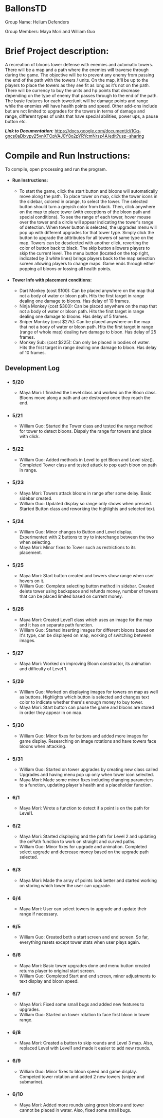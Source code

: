 # BallonsTD
Group Name: Helium Defenders

Group Members: Maya Mori and William Guo

# Brief Project description:
A recreation of bloons tower defense with enemies and automatic towers. There will be a map and a path where the enemies will traverse through during the game. The objective will be to prevent any enemy from passing the end of the path with the towers / units. On the map, it'll be up to the players to place the towers as they see fit as long as it’s not on the path. There will be currency to buy the units and hp points that decrease depending on the type of enemy that passes through to the end of the path. The basic features for each tower/unit will be damage points and range while the enemies will have health points and speed. Other add-ons include but are not limited to upgrades for the towers in terms of damage and range, different types of units that have special abilities, power ups, a pause button etc.  

***Link to Documentation:***
https://docs.google.com/document/d/1Cq-gncs0aDlxvpy25vnXTOpVAJ0Y8o2pYRYcmNrsz4A/edit?usp=sharing

# Compile and Run Instructions:
To compile, open processing and run the program.
- #### Run Instructions:
  - To start the game, click the start button and bloons will automatically move along the path. To place tower on map, click the tower icons in the sidebar, colored in orange, to select the tower. The selected button should turn a greyish color from black. Then, click anywhere on the map to place tower (with exceptions of the bloon path and special conditions). To see the range of each tower, hover mouse over the tower and a circle will appear indicating the tower's range of detection. When tower button is selected, the upgrades menu will pop up with different upgrades for that tower type. Simply click the button to upgrade the atttributes for all towers of same type on the map. Towers can be deselected with another click, reverting the color of button back to black. The skip button allowers players to skip the current level. The menu button (located on the top right, indicated by 3 white lines) brings players back to the map selection screen allowing players to change maps. Game ends through either popping all bloons or lossing all health points.
- #### Tower Info with placement conditions:
    - Dart Monkey (cost $100): Can be placed anywhere on the map that not a body of water or bloon path. Hits the first target in range dealing one damage to bloons. Has delay of 10 frames.
    - Ninja Monkey (cost $300): Can be placed anywhere on the map that not a body of water or bloon path. Hits the first target in range dealing one damage to bloons. Has delay of 5 frames.
    - Sniper Monkey (cost $275): Can be placed anywhere on the map that not a body of water or bloon path. Hits the first target in range (range of whole map) dealing two damage to bloon. Has delay of 25 frames.
    - Monkey Sub: (cost $225): Can only be placed in bodies of water. Hits the frist target in range dealing one damage to bloon. Has delay of 10 frames.  

## Development Log

- ### 5/20
  - Maya Mori: I finished the Level class and worked on the Bloon class. Bloons move along a path and are destroyed once they reach the end.
- ### 5/21
  - William Guo: Started the Tower class and tested the range method for tower to detect bloons. Dispaly the range for towers and place with click.
- ### 5/22
  - William Guo: Added methods in Level to get Bloon and Level size(). Completed Tower class and tested attack to pop each bloon on path in range.
- ### 5/23
  - Maya Mori: Towers attack bloons in range after some delay. Basic sidebar created.
  - William Guo: Updated display so range only shows when pressed. Started Button class and reworking the highlights and selected text.
- ### 5/24
  - William Guo: Minor changes to Button and Level display. Experimented with 2 buttons to try to interchange between the two when selecting.
  - Maya Mori: Minor fixes to Tower such as restrictions to its placement.
- ### 5/25
  - Maya Mori: Start button created and towers show range when user hovers on it.
  - William Guo: Complete selecting button method in sidebar. Created delete tower using backspace and refunds money, number of towers
    that can be placed limited based on current money.
- ### 5/26
  - Maya Mori: Created Level1 class which uses an image for the map and it has an separate path function.
  - William Guo: Started inserting images for different bloons based on it's type, can be displayed on map, working of switching between images.
- ### 5/27
  - Maya Mori: Worked on improving Bloon constructor, its animation and difficulty of Level 1.
- ### 5/29
  - William Guo: Worked on displaying images for towers on map as well as buttons. Highlights which button is selected and changes text color to indicate whether           there's enough money to buy tower.
  - Maya Mori: Start button can pause the game and bloons are stored in order they appear in on map.
- ### 5/30
  - William Guo: Minor fixes for buttons and added more images for game display. Researching on image rotations and have towers face bloons when attacking.
- ### 5/31
  - William Guo: Started on tower upgrades by creating new class called Upgrades and having menu pop up only when tower icon selected.
  - Maya Mori: Made some minor fixes including changing parameters to a function, updating player's health and a placeholder function.
- ### 6/1
  - Maya Mori: Wrote a function to detect if a point is on  the path for Level1.
- ### 6/2
  - Maya Mori: Started displaying and the path for Level 2 and updating the onPath function to work on straight and curved paths.
  - William Guo: Minor fixes for upgrade and animation. Completed select upgrade and decrease money based on the upgrade path selected.
- ### 6/3
  - Maya Mori: Made the array of points look better and started working on storing which tower the user can upgrade.
- ### 6/4
  - Maya Mori: User can select towers to upgrade and update their range if necessary.
- ### 6/5
  - William Guo: Created both a start screen and end screen. So far, everything resets except tower stats when user plays again.
- ### 6/6
  - Maya Mori: Basic tower upgrades done and menu button created returns player to original start screen.
  - William Guo: Completed Start and end screen, minor adjustments to text display and bloon speed.
- ### 6/7
  - Maya Mori: Fixed some small bugs and added new features to upgrades.
  - William Guo: Started on tower rotation to face first bloon in tower range.
- ### 6/8
  - Maya Mori: Created a button to skip rounds and Level 3 map. Also, replaced Level with Level1 and made it easier to add new rounds.
- ### 6/9
  - William Guo: Minor fixes to bloon speed and game display. Competed tower rotation and added 2 new towers (sniper and submarine).
- ### 6/10
  - Maya Mori: Added more rounds using green bloons and tower cannot be placed in water. Also, fixed some small bugs.
